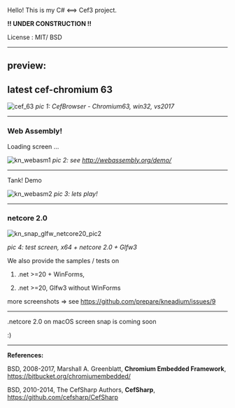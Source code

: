 Hello! 
This is my C# <==> Cef3 project.

**!! UNDER CONSTRUCTION !!**
 

License :  MIT/ BSD

---

## preview: 

latest cef-chromium 63
---
![cef_63](https://user-images.githubusercontent.com/7447159/34460099-47aea974-ee37-11e7-8920-52c8e50e545e.png)
_pic 1: CefBrowser - Chromium63, win32, vs2017_

---
### Web Assembly!

Loading screen ...

![kn_webasm1](https://user-images.githubusercontent.com/7447159/32987743-7ca4d07c-cd26-11e7-8d60-103eb0d9286d.png)
_pic 2: see http://webassembly.org/demo/_

---

Tank! Demo

![kn_webasm2](https://user-images.githubusercontent.com/7447159/32987742-7c6ee82c-cd26-11e7-994f-0443a92eb5f0.png)
_pic 3: lets play!_


---
### netcore 2.0

![kn_snap_glfw_netcore20_pic2](https://user-images.githubusercontent.com/7447159/31279204-6b00f5ba-aad2-11e7-8d8e-d62abf79f659.png)

_pic 4: test screen, x64 + netcore 2.0 + Glfw3_


We also provide the samples / tests on 

  1)  .net >=20 + WinForms, 
  
  2)  .net >=20, Glfw3 without WinForms
  
  more screenshots => see https://github.com/prepare/kneadium/issues/9
  
---
 
.netcore 2.0 on macOS screen snap is coming soon

:)


---

**References:**
	

   BSD, 2008-2017, Marshall A. Greenblatt,  **Chromium Embedded Framework**, https://bitbucket.org/chromiumembedded/

   BSD,	2010-2014, The CefSharp Authors, **CefSharp**, https://github.com/cefsharp/CefSharp

	

